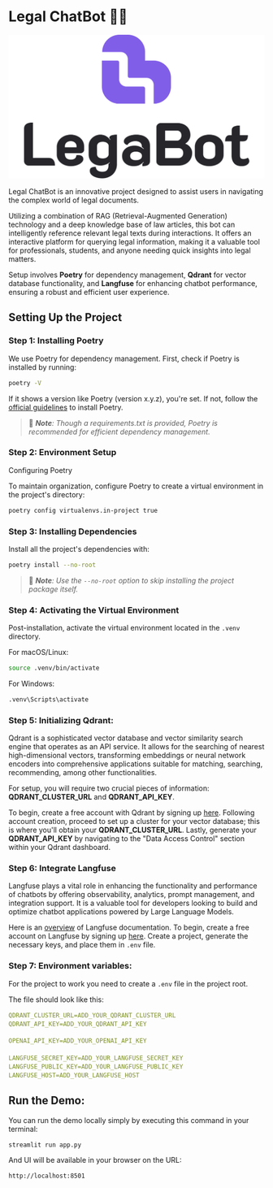 # Legal ChatBot 👩‍⚖️

![LegaBot Logo](https://github.com/milistu/LegaBot/blob/main/assets/Legabot-Light-Vertical.svg "LegaBot Logo")

Legal ChatBot is an innovative project designed to assist users in navigating the complex world of legal documents. 

Utilizing a combination of RAG (Retrieval-Augmented Generation) technology and a deep knowledge base of law articles, this bot can intelligently reference relevant legal texts during interactions. It offers an interactive platform for querying legal information, making it a valuable tool for professionals, students, and anyone needing quick insights into legal matters. 

Setup involves **Poetry** for dependency management, **Qdrant** for vector database functionality, and **Langfuse** for enhancing chatbot performance, ensuring a robust and efficient user experience.

## Setting Up the Project

### Step 1: Installing Poetry
We use Poetry for dependency management. First, check if Poetry is installed by running:
```bash
poetry -V
```

If it shows a version like Poetry (version x.y.z), you're set. If not, follow the [official guidelines](https://python-poetry.org/docs/) to install Poetry.

> 📎 _**Note**: Though a requirements.txt is provided, Poetry is recommended for efficient dependency management._

### Step 2: Environment Setup
Configuring Poetry

To maintain organization, configure Poetry to create a virtual environment in the project's directory:
```bash
poetry config virtualenvs.in-project true
```

### Step 3: Installing Dependencies
Install all the project's dependencies with:
```bash
poetry install --no-root
```
> 📎 _**Note**: Use the `--no-root` option to skip installing the project package itself._

### Step 4: Activating the Virtual Environment
Post-installation, activate the virtual environment located in the `.venv` directory.

For macOS/Linux:
```bash
source .venv/bin/activate
```
For Windows:
```bash
.venv\Scripts\activate
```

### Step 5: Initializing Qdrant:

Qdrant is a sophisticated vector database and vector similarity search engine that operates as an API service. It allows for the searching of nearest high-dimensional vectors, transforming embeddings or neural network encoders into comprehensive applications suitable for matching, searching, recommending, among other functionalities.

For setup, you will require two crucial pieces of information: **QDRANT_CLUSTER_URL** and **QDRANT_API_KEY**.

To begin, create a free account with Qdrant by signing up [here](https://cloud.qdrant.io/login). Following account creation, proceed to set up a cluster for your vector database; this is where you'll obtain your **QDRANT_CLUSTER_URL**. Lastly, generate your **QDRANT_API_KEY** by navigating to the "Data Access Control" section within your Qdrant dashboard.

### Step 6: Integrate Langfuse

Langfuse plays a vital role in enhancing the functionality and performance of chatbots by offering observability, analytics, prompt management, and integration support. It is a valuable tool for developers looking to build and optimize chatbot applications powered by Large Language Models.

Here is an [overview](https://langfuse.com/docs) of Langfuse documentation.
To begin, create a free account on Langfuse by signing up [here](https://cloud.langfuse.com/auth/sign-up). Create a project, generate the necessary keys, and place them in `.env` file.

### Step 7: Environment variables:
For the project to work you need to create a `.env` file in the project root.

The file should look like this:
```yml
QDRANT_CLUSTER_URL=ADD_YOUR_QDRANT_CLUSTER_URL
QDRANT_API_KEY=ADD_YOUR_QDRANT_API_KEY

OPENAI_API_KEY=ADD_YOUR_OPENAI_API_KEY

LANGFUSE_SECRET_KEY=ADD_YOUR_LANGFUSE_SECRET_KEY
LANGFUSE_PUBLIC_KEY=ADD_YOUR_LANGFUSE_PUBLIC_KEY
LANGFUSE_HOST=ADD_YOUR_LANGFUSE_HOST
```

## Run the Demo:
You can run the demo locally simply by executing this command in your terminal:
```bash
streamlit run app.py  
```
And UI will be available in your browser on the URL:
```
http://localhost:8501
```
